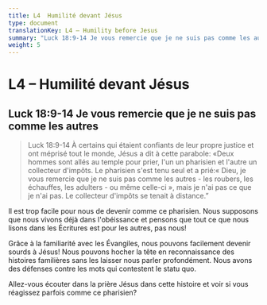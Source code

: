 ```yaml
---
title: L4  Humilité devant Jésus
type: document
translationKey: L4 – Humility before Jesus
summary: "Luck 18:9-14 Je vous remercie que je ne suis pas comme les autres"
weight: 5
---
```

# L4 – Humilité devant Jésus

## Luck 18:9-14 Je vous remercie que je ne suis pas comme les autres

>   Luck 18:9-14 À certains qui étaient confiants de leur propre justice et ont méprisé tout le monde, Jésus a dit à cette parabole: «Deux hommes sont allés au temple pour prier, l'un un pharisien et l'autre un collecteur d'impôts. Le pharisien s'est tenu seul et a prié:« Dieu, je vous remercie que je ne suis pas comme les autres - les roubers, les échauffes, les adulters - ou même celle-ci », mais je n'ai pas ce que je n'ai pas. Le collecteur d'impôts se tenait à distance.”

Il est trop facile pour nous de devenir comme ce pharisien. Nous supposons que nous vivons déjà dans l'obéissance et pensons que tout ce que nous lisons dans les Écritures est pour les autres, pas nous!

Grâce à la familiarité avec les Évangiles, nous pouvons facilement devenir sourds à Jésus! Nous pouvons hocher la tête en reconnaissance des histoires familières sans les laisser nous parler profondément. Nous avons des défenses contre les mots qui contestent le statu quo.

Allez-vous écouter dans la prière Jésus dans cette histoire et voir si vous réagissez parfois comme ce pharisien?

